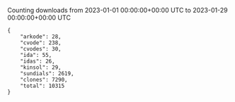 
Counting downloads from 2023-01-01 00:00:00+00:00 UTC to 2023-01-29 00:00:00+00:00 UTC

```
{
    "arkode": 28,
    "cvode": 238,
    "cvodes": 30,
    "ida": 55,
    "idas": 26,
    "kinsol": 29,
    "sundials": 2619,
    "clones": 7290,
    "total": 10315
}
```
